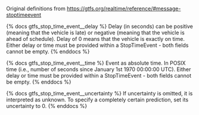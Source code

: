 Original definitions from https://gtfs.org/realtime/reference/#message-stoptimeevent

{% docs gtfs_stop_time_event__delay %}
Delay (in seconds) can be positive (meaning that the vehicle is late) or negative (meaning that the vehicle is ahead of schedule). Delay of 0 means that the vehicle is exactly on time. Either delay or time must be provided within a StopTimeEvent - both fields cannot be empty.
{% enddocs %}

{% docs gtfs_stop_time_event__time %}
Event as absolute time. In POSIX time (i.e., number of seconds since January 1st 1970 00:00:00 UTC). Either delay or time must be provided within a StopTimeEvent - both fields cannot be empty.
{% enddocs %}

{% docs gtfs_stop_time_event__uncertainty %}
If uncertainty is omitted, it is interpreted as unknown. To specify a completely certain prediction, set its uncertainty to 0.
{% enddocs %}
